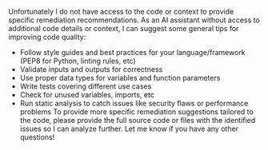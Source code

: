 Unfortunately I do not have access to the code or context to provide specific remediation recommendations. As an AI assistant without access to additional code details or context, I can suggest some general tips for improving code quality:
- Follow style guides and best practices for your language/framework (PEP8 for Python, linting rules, etc)
- Validate inputs and outputs for correctness 
- Use proper data types for variables and function parameters
- Write tests covering different use cases
- Check for unused variables, imports, etc
- Run static analysis to catch issues like security flaws or performance problems
To provide more specific remediation suggestions tailored to the code, please provide the full source code or files with the identified issues so I can analyze further. Let me know if you have any other questions!